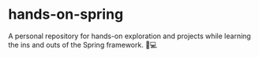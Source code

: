 # hands-on-spring
A personal repository for hands-on exploration and projects while learning the ins and outs of the Spring framework. 🌿💻
